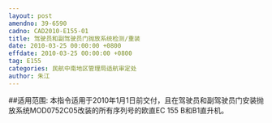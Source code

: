 ```yaml
---
layout: post
amendno: 39-6590
cadno: CAD2010-E155-01
title: 驾驶员和副驾驶员门抛放系统检测/重装
date: 2010-03-25 00:00:00 +0800
effdate: 2010-03-25 00:00:00 +0800
tag: E155
categories: 民航中南地区管理局适航审定处
author: 朱江
---
```


##适用范围:
本指令适用于2010年1月1日前交付，且在驾驶员和副驾驶员门安装抛放系统MOD0752C05改装的所有序列号的欧直EC 155 B和B1直升机。

